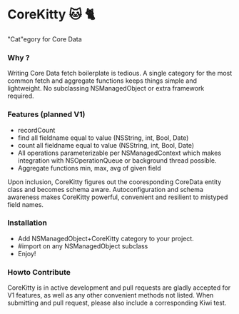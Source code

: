CoreKitty :cat: :cat2:
========= 

"Cat"egory for Core Data

### Why ?
Writing Core Data fetch boilerplate is tedious. A single category for the most
common fetch and aggregate functions keeps things simple and lightweight. No
subclassing NSManagedObject or extra framework required.

### Features (planned V1)

- recordCount
- find all fieldname equal to value (NSString, int, Bool, Date)
- count all fieldname equal to value (NSString, int, Bool, Date)
- All operations parameterizable per NSManagedContext which makes integration with NSOperationQueue or background thread possible.
- Aggregate functions min, max, avg of given field

Upon inclusion, CoreKitty figures out the cooresponding CoreData entity
class and becomes schema aware. Autoconfiguration and schema awareness makes
CoreKitty powerful, convenient and resilient to mistyped field names.

### Installation
- Add NSManagedObject+CoreKitty category to your project. 
- #import on any NSManagedObject subclass
- Enjoy!

### Howto Contribute
CoreKitty is in active development and pull requests are gladly accepted for V1
features, as well as any other convenient methods not listed. When submitting
and pull request, please also include a corresponding Kiwi test.
